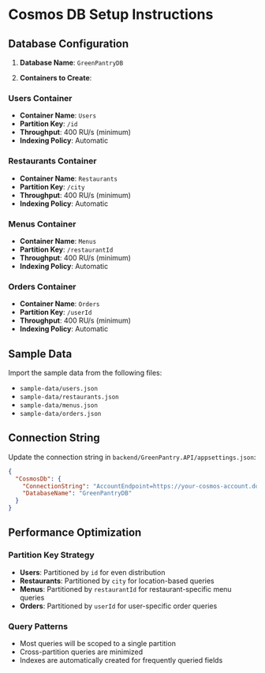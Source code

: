 # Cosmos DB Setup Instructions

## Database Configuration

1. **Database Name**: `GreenPantryDB`

2. **Containers to Create**:

### Users Container
- **Container Name**: `Users`
- **Partition Key**: `/id`
- **Throughput**: 400 RU/s (minimum)
- **Indexing Policy**: Automatic

### Restaurants Container
- **Container Name**: `Restaurants`
- **Partition Key**: `/city`
- **Throughput**: 400 RU/s (minimum)
- **Indexing Policy**: Automatic

### Menus Container
- **Container Name**: `Menus`
- **Partition Key**: `/restaurantId`
- **Throughput**: 400 RU/s (minimum)
- **Indexing Policy**: Automatic

### Orders Container
- **Container Name**: `Orders`
- **Partition Key**: `/userId`
- **Throughput**: 400 RU/s (minimum)
- **Indexing Policy**: Automatic

## Sample Data

Import the sample data from the following files:
- `sample-data/users.json`
- `sample-data/restaurants.json`
- `sample-data/menus.json`
- `sample-data/orders.json`

## Connection String

Update the connection string in `backend/GreenPantry.API/appsettings.json`:

```json
{
  "CosmosDb": {
    "ConnectionString": "AccountEndpoint=https://your-cosmos-account.documents.azure.com:443/;AccountKey=your-account-key;",
    "DatabaseName": "GreenPantryDB"
  }
}
```

## Performance Optimization

### Partition Key Strategy
- **Users**: Partitioned by `id` for even distribution
- **Restaurants**: Partitioned by `city` for location-based queries
- **Menus**: Partitioned by `restaurantId` for restaurant-specific menu queries
- **Orders**: Partitioned by `userId` for user-specific order queries

### Query Patterns
- Most queries will be scoped to a single partition
- Cross-partition queries are minimized
- Indexes are automatically created for frequently queried fields
